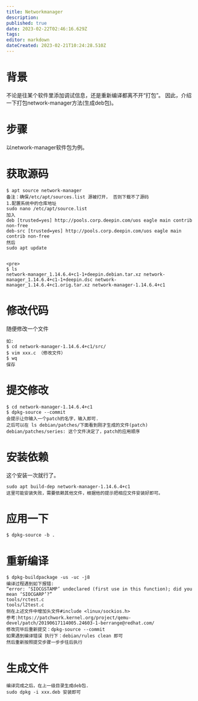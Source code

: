 ```yaml
---
title: Networkmanager
description: 
published: true
date: 2023-02-22T02:46:16.629Z
tags: 
editor: markdown
dateCreated: 2023-02-21T10:24:28.510Z
---
```


# 背景

不论是往某个软件里添加调试信息，还是重新编译都离不开“打包”。
因此，介绍一下打包network-manager方法(生成deb包)。
# 步骤
以network-manager软件包为例。

# 获取源码
```
$ apt source network-manager
备注：确保/etc/apt/sources.list 源被打开， 否则下载不了源码
1.配置系统中的仓库地址
sudo nano /etc/apt/source.list
加入
deb [trusted=yes] http://pools.corp.deepin.com/uos eagle main contrib non-free
deb-src [trusted=yes] http://pools.corp.deepin.com/uos eagle main contrib non-free
然后
sudo apt update


<pre>
$ ls
network-manager_1.14.6.4+c1-1+deepin.debian.tar.xz network-manager_1.14.6.4+c1-1+deepin.dsc network-manager_1.14.6.4+c1.orig.tar.xz network-manager-1.14.6.4+c1
```
# 修改代码
随便修改一个文件
```
如:
$ cd network-manager-1.14.6.4+c1/src/
$ vim xxx.c （修改文件）
$ wq 
保存
```

# 提交修改
```
$ cd network-manager-1.14.6.4+c1
$ dpkg-source --commit
会提示让你输入一个patch的名字，输入即可.
之后可以在 ls debian/patches/下面看到刚才生成的文件(patch)
debian/patches/series: 这个文件决定了，patch的应用顺序
```
# 安装依赖
这个安装一次就行了。
```
sudo apt build-dep network-manager-1.14.6.4+c1
这里可能安装失败，需要依赖其他文件，根据他的提示把相应文件安装好即可。
```
# 应用一下
```
$ dpkg-source -b .
```
# 重新编译
```
$ dpkg-buildpackage -us -uc -j8
编译过程遇到如下报错:
“error: ‘SIOCGSTAMP’ undeclared (first use in this function); did you mean ‘SIOCGARP’?”
tools/rctest.c
tools/l2test.c
侧在上述文件中增加头文件#include <linux/sockios.h>
参考:https://patchwork.kernel.org/project/qemu-devel/patch/20190617114005.24603-1-berrange@redhat.com/
修改完毕后重新提交：dpkg-source --commit 
如果遇到编译错误 执行下：debian/rules clean 即可
然后重新按照提交步骤一步步往后执行
```
# 生成文件
```
编译完成之后，在上一级目录生成deb包.
sudo dpkg -i xxx.deb 安装即可
```

